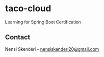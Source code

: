 # taco-cloud
Learning for Spring Boot Certification

## Contact 
Nensi Skenderi - nensiskenderi20@gmail.com

  

